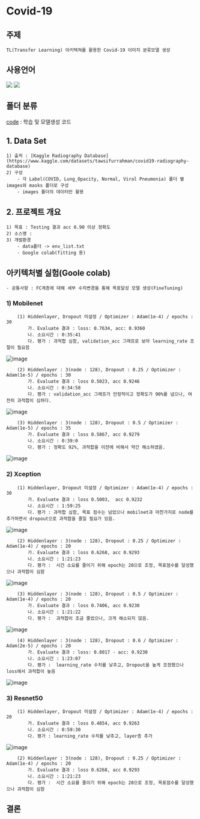 # Covid-19

## 주제 
    TL(Transfer Learning) 아키텍쳐를 활용한 Covid-19 이미지 분류모델 생성

## 사용언어
<a href="https://www.python.org/" target="_blank"><img src="https://img.shields.io/badge/Python-3776AB?style=flat&logo=python&logoColor=white"/></a>
<a href="https://jupyter.org/" target="_blank"><img src="https://img.shields.io/badge/Jupyter-F37626?style=flat&logo=jupyter&logoColor=white"/></a>

## 폴더 분류
[code](https://github.com/Decoyer-71/BrainTumor/tree/master/code) : 학습 및 모델생성 코드


## 1. Data Set
    1) 출처 : [Kaggle Radiography Database](https://www.kaggle.com/datasets/tawsifurrahman/covid19-radiography-database)
    2) 구성
        - 각 Label(COVID, Lung_Opacity, Normal, Viral Pneumonia) 폴더 별 images와 masks 폴더로 구성
        - images 폴더의 데이터만 활용

## 2. 프로젝트 개요
    1) 목표 : Testing 결과 acc 0.90 이상 정확도 
    2) 소스명 : 
    3) 개발환경 
        - data폴더 -> env_list.txt
        - Google colab(fitting 용)
        
## 아키텍처별 실험(Goole colab)
    - 공통사항 : FC계층에 대해 세부 수치변경을 통해 목표달성 모델 생성(FineTuning)
### 1) Mobilenet 
        (1) Hiddenlayer, Dropout 미설정 / Optimizer : Adam(1e-4) / epochs : 30
            가. Evaluate 결과 : loss: 0.7634, acc: 0.9360
            나. 소요시간 : 0:35:41
            다. 평가 : 과적합 심함, validation_acc 그래프로 보아 learning_rate 조절이 필요함
![image](https://github.com/Decoyer-71/Covid-19/assets/127948197/64b15dfd-7675-40b6-8c8a-298782f0ee2f)

        (2) Hiddenlayer : 3(node : 128), Dropout : 0.25 / Optimizer : Adam(1e-5) / epochs : 30
            가. Evaluate 결과 : loss 0.5023, acc 0.9246
            나. 소요시간 : 0:34:58
            다. 평가 : validation_acc 그래프가 안정적이고 정확도가 90%를 넘으나, 여전히 과적합이 심하다.
![image](https://github.com/Decoyer-71/Covid-19/assets/127948197/deda14fb-f5d4-4ac0-afba-cab8aa901bae)

        (3) Hiddenlayer : 3(node : 128), Dropout : 0.5 / Optimizer : Adam(1e-5) / epochs : 35
            가. Evaluate 결과 : loss 0.5867, acc 0.9279
            나. 소요시간 : 0:39:0
            다. 평가 : 정확도 92%, 과적합을 이전에 비해서 약간 해소하였음.
![image](https://github.com/Decoyer-71/Covid-19/assets/127948197/7d240a90-cce1-4864-b996-aba98b27efa0)

### 2) Xception
        (1) Hiddenlayer, Dropout 미설정 / Optimizer : Adam(1e-4) / epochs : 30
            가. Evaluate 결과 : loss 0.5003,  acc 0.9232
            나. 소요시간 : 1:59:25
            다. 평가 : 과적합 심함, 목표 점수는 넘었으나 mobilnet과 마찬가지로 node를 추가하면서 dropout으로 과적합을 줄일 필요가 있음.
![image](https://github.com/Decoyer-71/Covid-19/assets/127948197/8f0c38d0-ea9d-466c-bab1-acf5bb4bd070)

        (2) Hiddenlayer : 3(node : 128), Dropout : 0.25 / Optimizer : Adam(1e-4) / epochs : 20
            가. Evaluate 결과 : loss 0.6268, acc 0.9293
            나. 소요시간 : 1:21:23
            다. 평가 :  시간 소요를 줄이기 위해 epoch는 20으로 조정, 목표점수를 달성했으나 과적합이 심함
![image](https://github.com/Decoyer-71/Covid-19/assets/127948197/10ae9e7d-6349-48b1-b658-bb4354004bac)

        (3) Hiddenlayer : 3(node : 128), Dropout : 0.5 / Optimizer : Adam(1e-4) / epochs : 20
            가. Evaluate 결과 : loss 0.7406, acc 0.9230
            나. 소요시간 : 1:21:22
            다. 평가 :  과적합이 조금 줄었으나, 크게 해소되지 않음. 
![image](https://github.com/Decoyer-71/Covid-19/assets/127948197/e61879d8-1705-4522-9bf9-f536c04021ec)

        (4) Hiddenlayer : 3(node : 128), Dropout : 0.6 / Optimizer : Adam(2e-5) / epochs : 20
            가. Evaluate 결과 : loss: 0.8017 - acc: 0.9230
            나. 소요시간 : 1:23:07
            다. 평가 :  learning_rate 수치를 낯추고, Dropout을 높게 조정했으나 loss에서 과적합이 높음 
![image](https://github.com/Decoyer-71/Covid-19/assets/127948197/18800a8b-da22-4640-8896-1a3fba50e536)


### 3) Resnet50
        (1) Hiddenlayer, Dropout 미설정 / Optimizer : Adam(1e-4) / epochs : 20
            가. Evaluate 결과 : loss 0.4854, acc 0.9263
            나. 소요시간 : 0:59:30
            다. 평가 : learning_rate 수치를 낮추고, layer층 추가
![image](https://github.com/Decoyer-71/Covid-19/assets/127948197/0695ae8a-48eb-4106-90ad-8249d492d93b)

        (2) Hiddenlayer : 3(node : 128), Dropout : 0.25 / Optimizer : Adam(1e-4) / epochs : 20
            가. Evaluate 결과 : loss 0.6268, acc 0.9293
            나. 소요시간 : 1:21:23
            다. 평가 :  시간 소요를 줄이기 위해 epoch는 20으로 조정, 목표점수를 달성했으나 과적합이 심함



            


## 결론

